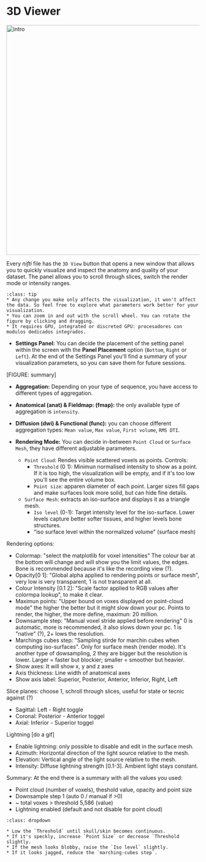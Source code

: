 # 3D Viewer

<img src="../static/3d/01_intro_3.gif" alt="intro" width="600px">

Every _nifti_ file has the `3D View` button that opens a new window that allows you to quickly visualize and inspect the anatomy and quality of your dataset. The panel allows you to scroll through slices, switch the render mode or intensity ranges.

```{admonition} Visual settings
:class: tip
* Any change you make only affects the visualization, it won't affect the data. So feel free to explore what parameters work better for your visualization. 
* You can zoom in and out with the scroll wheel. You can rotate the figure by clicking and dragging.
* It requires GPU, integrated or discreted GPU: procesadores con modulos dedicados integrados.

```
* **Settings Panel:** You can decide the placement of the setting panel within the screen with the **Panel Placement** option (`Bottom`, `Right` or `Left`). At the end of the Settings Panel you'll find a summary of your visualization parameters, so you can save them for future sessions.

[FIGURE: summary]

* **Aggregation:** Depending on your type of sequence, you have access to different types of aggregation.
 * **Anatomical (anat) & Fieldmap: (fmap):** the only available type of aggregation is `intensity`.
 * **Diffusion (dwi) & Functional (func):** you can choose different aggregation types: `Mean value`, `Max value`, `First volume`, `RMS DTI`.
  
* **Rendering Mode:** You can decide in-between `Point Cloud` or `Surface Mesh`, they have different adjustable parameters.
  * `Point Cloud`: Rendes visible scattered voxels as points. Controls:
    * `Threshold` (0 1): Minimun normalised intensity to show as a point. If it is too high, the visualization will be empty, and if it's too low you'll see the entire volume box.
    * `Point size`: apparen diameter of each point. Larger sizes fill gaps and make surfaces look more solid, but can hide fine details.      
   * `Surface Mesh`: extracts an iso-surface and displays it as a triangle mesh.
     * `Iso level` (0-1): Target intensity level for the iso-surface. Lower levels capture better softer tissues, and higher levels bone structures.
     * "iso surface level within the normalized volume"  (surface mesh)





Rendering options:
* Colormap: "select the matplotlib for voxel intensities" The colour bar at the bottom will change and will show you the limit values, the edges. Bone is recommended because it's like the recording view (?).
* Opacity[0 1]: "Global alpha applied to rendering points or surface mesh", very low is very transparent, 1 is not transparent at all.
* Colour Intensity [0.1 2]: "Scale factor applied to RGB values after colormpa lookup", to make it clear.
* Maximun points: "Upper bound on voxes displayed on point-cloud mode" the higher the better but it might slow down your pc. Points to render, the higher, the more define, maximun: 20 million.
* Downsample step: "Manual voxel stride applied before rendering" 0 is automatic, more is recommended, it also slows down your pc. 1 is "native" (?), 2+ lows the resolution.
* Marchings cubes step: "Sampling stirde for marchin cubes when computing iso-surfaces". Only for surface mesh (render mode).  It's another type of dowsampling, 2 they are bigger but the resolution is lower. Larger = faster but blockier; smaller = smoother but heavier.
* Show axes: It will show x, y and z axes
* Axis thickness: Line width of anatomical axes
* Show axis label: Superior, Posterior, Anterior, Inferior, Right, Left

Slice planes: choose 1, schroll through slices, useful for state or tecnic against (?)
* Sagittal: Left - Right toggle
* Coronal: Posterior - Anterior toggel
* Axial: Inferior - Superior toggel

Lightning [do a gif]
* Enable lightning: only possible to disable and edit in the surface mesh. 
* Azimuth: Horizontal direction of the light source relative to the mesh.
* Elevation: Vertical angle of the light source relative to the mesh.
* Intensity: Diffuse lightning strength [0.1-3]. Ambient light stays constant.

Summary: At the end there is a summary with all the values you used:
- Point cloud (number of voxels), theshold value, opacity and point size
- Downsample step 1 (auto 0 / manual if >0)
- ~ total voxes > threshold 5,586 (value)
- Lightning enabled (default and not disable for point cloud)

```{admonition} Quick visualization
:class: dropdown

* Low the `Threshold` until skull/skin becomes continuous.
* If it's speckly, increase `Point Size` or decrease `Threshold slightly.
* If the mesh looks blobby, raise the `Iso level` slightly.
* If it looks jagged, reduce the `marching-cubes step`.

```


